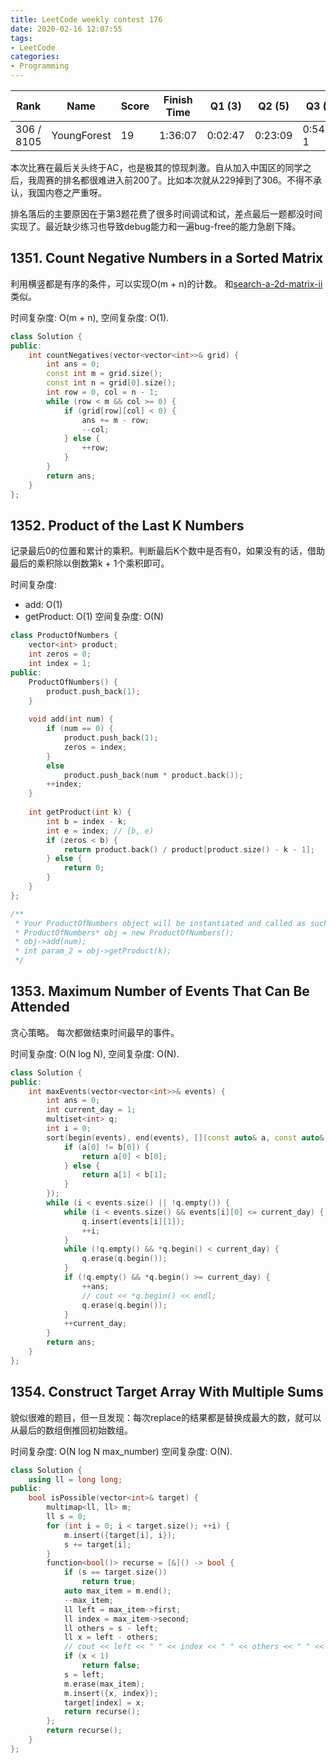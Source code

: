 ```yaml
---
title: LeetCode weekly contest 176
date: 2020-02-16 12:07:55
tags:
- LeetCode
categories:
- Programming
---
```



| Rank |	Name |	Score |	Finish Time | 	Q1 (3) |	Q2 (5) |	Q3 (5) |	Q4 (6)|
|--|--|--|--|--|--|--|--|
| 306 / 8105 |	YoungForest | 	19 | 	1:36:07 | 0:02:47 | 0:23:09 | 0:54:53  1 | 1:26:07  1 |

本次比赛在最后关头终于AC，也是极其的惊现刺激。自从加入中国区的同学之后，我周赛的排名都很难进入前200了。比如本次就从229掉到了306。不得不承认，我国内卷之严重呀。

排名落后的主要原因在于第3题花费了很多时间调试和试，差点最后一题都没时间实现了。最近缺少练习也导致debug能力和一遍bug-free的能力急剧下降。

## 1351. Count Negative Numbers in a Sorted Matrix

利用横竖都是有序的条件，可以实现O(m + n)的计数。
和[search-a-2d-matrix-ii](https://leetcode.com/problems/search-a-2d-matrix-ii/)类似。

时间复杂度: O(m + n),
空间复杂度: O(1).

```cpp
class Solution {
public:
    int countNegatives(vector<vector<int>>& grid) {
        int ans = 0;
        const int m = grid.size();
        const int n = grid[0].size();
        int row = 0, col = n - 1;
        while (row < m && col >= 0) {
            if (grid[row][col] < 0) {
                ans += m - row;
                --col;
            } else {
                ++row;
            }
        }
        return ans;
    }
};
```

## 1352. Product of the Last K Numbers

记录最后0的位置和累计的乘积。判断最后K个数中是否有0，如果没有的话，借助最后的乘积除以倒数第k + 1个乘积即可。

时间复杂度:
- add: O(1)
- getProduct: O(1)
空间复杂度: O(N)

```cpp
class ProductOfNumbers {
    vector<int> product;
    int zeros = 0;
    int index = 1;
public:
    ProductOfNumbers() {
        product.push_back(1);
    }
    
    void add(int num) {
        if (num == 0) {
            product.push_back(1);
            zeros = index;
        }
        else
            product.push_back(num * product.back());
        ++index;
    }
    
    int getProduct(int k) {
        int b = index - k;
        int e = index; // [b, e)
        if (zeros < b) {
            return product.back() / product[product.size() - k - 1];
        } else {
            return 0;
        }
    }
};

/**
 * Your ProductOfNumbers object will be instantiated and called as such:
 * ProductOfNumbers* obj = new ProductOfNumbers();
 * obj->add(num);
 * int param_2 = obj->getProduct(k);
 */
```

## 1353. Maximum Number of Events That Can Be Attended

贪心策略。
每次都做结束时间最早的事件。

时间复杂度: O(N log N),
空间复杂度: O(N).

```cpp
class Solution {
public:
    int maxEvents(vector<vector<int>>& events) {
        int ans = 0;
        int current_day = 1;
        multiset<int> q;
        int i = 0;
        sort(begin(events), end(events), [](const auto& a, const auto& b) -> bool {
            if (a[0] != b[0]) {
                return a[0] < b[0];
            } else {
                return a[1] < b[1];
            }
        });
        while (i < events.size() || !q.empty()) {
            while (i < events.size() && events[i][0] <= current_day) {
                q.insert(events[i][1]);
                ++i;
            }
            while (!q.empty() && *q.begin() < current_day) {
                q.erase(q.begin());
            }
            if (!q.empty() && *q.begin() >= current_day) {
                ++ans;
                // cout << *q.begin() << endl;
                q.erase(q.begin());
            }
            ++current_day;
        }
        return ans;
    }
};
```

## 1354. Construct Target Array With Multiple Sums

貌似很难的题目，但一旦发现：每次replace的结果都是替换成最大的数，就可以从最后的数组倒推回初始数组。

时间复杂度: O(N log N max_number)
空间复杂度: O(N).

```cpp
class Solution {
    using ll = long long;
public:
    bool isPossible(vector<int>& target) {
        multimap<ll, ll> m;
        ll s = 0;
        for (int i = 0; i < target.size(); ++i) {
            m.insert({target[i], i});
            s += target[i];
        }
        function<bool()> recurse = [&]() -> bool {
            if (s == target.size())
                return true;
            auto max_item = m.end();
            --max_item;
            ll left = max_item->first;
            ll index = max_item->second;
            ll others = s - left;
            ll x = left - others;
            // cout << left << " " << index << " " << others << " " << x << endl;
            if (x < 1)
                return false;
            s = left;
            m.erase(max_item);
            m.insert({x, index});
            target[index] = x;
            return recurse();
        };
        return recurse();
    }
};
```